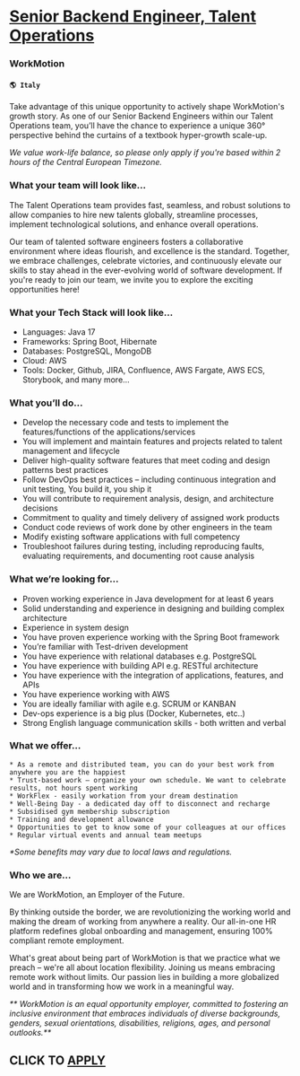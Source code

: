 # [Senior Backend Engineer, Talent Operations](https://www.remotewlb.com/apply/senior-backend-engineer-talent-operations-60562)  
### WorkMotion  
#### `🌎 Italy`  

Take advantage of this unique opportunity to actively shape WorkMotion's growth story. As one of our Senior Backend Engineers within our Talent Operations team, you’ll have the chance to experience a unique 360° perspective behind the curtains of a textbook hyper-growth scale-up.

 _We value work-life balance, so please only apply if you're based within 2 hours of the Central European Timezone._

### What your team will look like…

The Talent Operations team provides fast, seamless, and robust solutions to allow companies to hire new talents globally, streamline processes, implement technological solutions, and enhance overall operations.

Our team of talented software engineers fosters a collaborative environment where ideas flourish, and excellence is the standard. Together, we embrace challenges, celebrate victories, and continuously elevate our skills to stay ahead in the ever-evolving world of software development. If you're ready to join our team, we invite you to explore the exciting opportunities here!

### What your Tech Stack will look like…

  * Languages: Java 17
  * Frameworks: Spring Boot, Hibernate
  * Databases: PostgreSQL, MongoDB
  * Cloud: AWS
  * Tools: Docker, Github, JIRA, Confluence, AWS Fargate, AWS ECS, Storybook, and many more…

### What you’ll do…

  * Develop the necessary code and tests to implement the features/functions of the applications/services
  * You will implement and maintain features and projects related to talent management and lifecycle
  * Deliver high-quality software features that meet coding and design patterns best practices
  * Follow DevOps best practices – including continuous integration and unit testing, You build it, you ship it
  * You will contribute to requirement analysis, design, and architecture decisions
  * Commitment to quality and timely delivery of assigned work products
  * Conduct code reviews of work done by other engineers in the team
  * Modify existing software applications with full competency
  * Troubleshoot failures during testing, including reproducing faults, evaluating requirements, and documenting root cause analysis

### What we’re looking for…

  * Proven working experience in Java development for at least 6 years
  * Solid understanding and experience in designing and building complex architecture
  * Experience in system design
  * You have proven experience working with the Spring Boot framework
  * You’re familiar with Test-driven development
  * You have experience with relational databases e.g. PostgreSQL
  * You have experience with building API e.g. RESTful architecture
  * You have experience with the integration of applications, features, and APIs
  * You have experience working with AWS
  * You are ideally familiar with agile e.g. SCRUM or KANBAN
  * Dev-ops experience is a big plus (Docker, Kubernetes, etc..)
  * Strong English language communication skills - both written and verbal

### What we offer…

    * As a remote and distributed team, you can do your best work from anywhere you are the happiest 
    * Trust-based work – organize your own schedule. We want to celebrate results, not hours spent working 
    * WorkFlex - easily workation from your dream destination 
    * Well-Being Day - a dedicated day off to disconnect and recharge
    * Subsidised gym membership subscription
    * Training and development allowance
    * Opportunities to get to know some of your colleagues at our offices 
    * Regular virtual events and annual team meetups 

_*Some benefits may vary due to local laws and regulations._

### Who we are…

We are WorkMotion, an Employer of the Future.

By thinking outside the border, we are revolutionizing the working world and making the dream of working from anywhere a reality. Our all-in-one HR platform redefines global onboarding and management, ensuring 100% compliant remote employment.

What's great about being part of WorkMotion is that we practice what we preach – we're all about location flexibility. Joining us means embracing remote work without limits. Our passion lies in building a more globalized world and in transforming how we work in a meaningful way.

 _** WorkMotion is an equal opportunity employer, committed to fostering an inclusive environment that embraces individuals of diverse backgrounds, genders, sexual orientations, disabilities, religions, ages, and personal outlooks.**_

  
## CLICK TO [APPLY](https://www.remotewlb.com/apply/senior-backend-engineer-talent-operations-60562)


